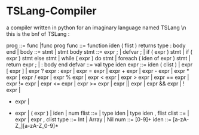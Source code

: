 # TSLang-Compiler
a compiler written in python for an imaginary language named TSLang \n
this is the bnf of TSLang :

prog ::= func |func prog
func ::= function iden ( flist ) returns type : body end |
body ::= stmt | stmt body
stmt ::= expr ; |
         defvar ; |
         if ( expr ) stmt |
         if ( expr ) stmt else stmt |
         while ( expr ) do stmt |
foreach ( iden of expr ) stmt |
return expr ; |
: body end
defvar ::= val type iden
expr ::= iden ( clist ) |
expr [ expr ] |
expr ? expr : expr |
expr = expr |
expr + expr |
expr - expr |
expr * expr |
expr / expr |
expr % expr |
expr < expr |
expr > expr |
expr == expr |
expr != expr |
expr <= expr |
expr >= expr |
expr || expr |
expr && expr |
! expr |
- expr |
+ expr |
( expr ) |
iden |
num
flist ::= |
type iden |
type iden , flist
clist ::= |
expr |
expr , clist
type ::= Int |
Array |
Nil
num ::= [0-9]+
iden ::= [a-zA-Z_][a-zA-Z_0-9]*
